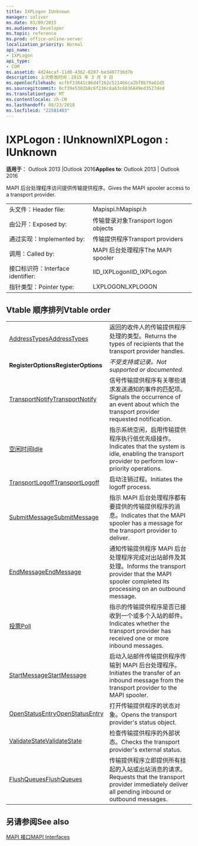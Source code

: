 ```yaml
---
title: IXPLogon IUnknown
manager: soliver
ms.date: 03/09/2015
ms.audience: Developer
ms.topic: reference
ms.prod: office-online-server
localization_priority: Normal
api_name:
- IXPLogon
api_type:
- COM
ms.assetid: 4d24ecaf-11d0-4362-8207-be3407736d7b
description: 上次修改时间：2015 年 3 月 9 日
ms.openlocfilehash: ecfbf33641c86d4f162c521466ca2bf0b79a61d5
ms.sourcegitcommit: 0cf39e5382b8c6f236c8a63c6036849ed3527ded
ms.translationtype: MT
ms.contentlocale: zh-CN
ms.lasthandoff: 08/23/2018
ms.locfileid: "22581403"
---
```

# <a name="ixplogon--iunknown"></a><span data-ttu-id="bcba9-103">IXPLogon : IUnknown</span><span class="sxs-lookup"><span data-stu-id="bcba9-103">IXPLogon : IUnknown</span></span>

  
  
<span data-ttu-id="bcba9-104">**适用于**： Outlook 2013 |Outlook 2016</span><span class="sxs-lookup"><span data-stu-id="bcba9-104">**Applies to**: Outlook 2013 | Outlook 2016</span></span> 
  
<span data-ttu-id="bcba9-105">MAPI 后台处理程序访问提供传输提供程序。</span><span class="sxs-lookup"><span data-stu-id="bcba9-105">Gives the MAPI spooler access to a transport provider.</span></span> 
  
|||
|:-----|:-----|
|<span data-ttu-id="bcba9-106">头文件：</span><span class="sxs-lookup"><span data-stu-id="bcba9-106">Header file:</span></span>  <br/> |<span data-ttu-id="bcba9-107">Mapispi.h</span><span class="sxs-lookup"><span data-stu-id="bcba9-107">Mapispi.h</span></span>  <br/> |
|<span data-ttu-id="bcba9-108">由公开：</span><span class="sxs-lookup"><span data-stu-id="bcba9-108">Exposed by:</span></span>  <br/> |<span data-ttu-id="bcba9-109">传输登录对象</span><span class="sxs-lookup"><span data-stu-id="bcba9-109">Transport logon objects</span></span>  <br/> |
|<span data-ttu-id="bcba9-110">通过实现：</span><span class="sxs-lookup"><span data-stu-id="bcba9-110">Implemented by:</span></span>  <br/> |<span data-ttu-id="bcba9-111">传输提供程序</span><span class="sxs-lookup"><span data-stu-id="bcba9-111">Transport providers</span></span>  <br/> |
|<span data-ttu-id="bcba9-112">调用：</span><span class="sxs-lookup"><span data-stu-id="bcba9-112">Called by:</span></span>  <br/> |<span data-ttu-id="bcba9-113">MAPI 后台处理程序</span><span class="sxs-lookup"><span data-stu-id="bcba9-113">The MAPI spooler</span></span>  <br/> |
|<span data-ttu-id="bcba9-114">接口标识符：</span><span class="sxs-lookup"><span data-stu-id="bcba9-114">Interface identifier:</span></span>  <br/> |<span data-ttu-id="bcba9-115">IID_IXPLogon</span><span class="sxs-lookup"><span data-stu-id="bcba9-115">IID_IXPLogon</span></span>  <br/> |
|<span data-ttu-id="bcba9-116">指针类型：</span><span class="sxs-lookup"><span data-stu-id="bcba9-116">Pointer type:</span></span>  <br/> |<span data-ttu-id="bcba9-117">LXPLOGON</span><span class="sxs-lookup"><span data-stu-id="bcba9-117">LXPLOGON</span></span>  <br/> |
   
## <a name="vtable-order"></a><span data-ttu-id="bcba9-118">Vtable 顺序排列</span><span class="sxs-lookup"><span data-stu-id="bcba9-118">Vtable order</span></span>

|||
|:-----|:-----|
|[<span data-ttu-id="bcba9-119">AddressTypes</span><span class="sxs-lookup"><span data-stu-id="bcba9-119">AddressTypes</span></span>](ixplogon-addresstypes.md) <br/> |<span data-ttu-id="bcba9-120">返回的收件人的传输提供程序处理的类型。</span><span class="sxs-lookup"><span data-stu-id="bcba9-120">Returns the types of recipients that the transport provider handles.</span></span>  <br/> |
|<span data-ttu-id="bcba9-121">**RegisterOptions**</span><span class="sxs-lookup"><span data-stu-id="bcba9-121">**RegisterOptions**</span></span> <br/> | <span data-ttu-id="bcba9-122">*不受支持或记录。*</span><span class="sxs-lookup"><span data-stu-id="bcba9-122">*Not supported or documented.*</span></span>  <br/> |
|[<span data-ttu-id="bcba9-123">TransportNotify</span><span class="sxs-lookup"><span data-stu-id="bcba9-123">TransportNotify</span></span>](ixplogon-transportnotify.md) <br/> |<span data-ttu-id="bcba9-124">信号传输提供程序有关哪些请求发送通知的事件的匹配项。</span><span class="sxs-lookup"><span data-stu-id="bcba9-124">Signals the occurrence of an event about which the transport provider requested notification.</span></span>  <br/> |
|[<span data-ttu-id="bcba9-125">空闲时间</span><span class="sxs-lookup"><span data-stu-id="bcba9-125">Idle</span></span>](ixplogon-idle.md) <br/> |<span data-ttu-id="bcba9-126">指示系统空闲，启用传输提供程序执行低优先级操作。</span><span class="sxs-lookup"><span data-stu-id="bcba9-126">Indicates that the system is idle, enabling the transport provider to perform low-priority operations.</span></span>  <br/> |
|[<span data-ttu-id="bcba9-127">TransportLogoff</span><span class="sxs-lookup"><span data-stu-id="bcba9-127">TransportLogoff</span></span>](ixplogon-transportlogoff.md) <br/> |<span data-ttu-id="bcba9-128">启动注销过程。</span><span class="sxs-lookup"><span data-stu-id="bcba9-128">Initiates the logoff process.</span></span>  <br/> |
|[<span data-ttu-id="bcba9-129">SubmitMessage</span><span class="sxs-lookup"><span data-stu-id="bcba9-129">SubmitMessage</span></span>](ixplogon-submitmessage.md) <br/> |<span data-ttu-id="bcba9-130">指示 MAPI 后台处理程序都有要提供的传输提供程序的消息。</span><span class="sxs-lookup"><span data-stu-id="bcba9-130">Indicates that the MAPI spooler has a message for the transport provider to deliver.</span></span>  <br/> |
|[<span data-ttu-id="bcba9-131">EndMessage</span><span class="sxs-lookup"><span data-stu-id="bcba9-131">EndMessage</span></span>](ixplogon-endmessage.md) <br/> |<span data-ttu-id="bcba9-132">通知传输提供程序 MAPI 后台处理程序完成对出站邮件及其处理。</span><span class="sxs-lookup"><span data-stu-id="bcba9-132">Informs the transport provider that the MAPI spooler completed its processing on an outbound message.</span></span>  <br/> |
|[<span data-ttu-id="bcba9-133">投票</span><span class="sxs-lookup"><span data-stu-id="bcba9-133">Poll</span></span>](ixplogon-poll.md) <br/> |<span data-ttu-id="bcba9-134">指示的传输提供程序是否已接收到一个或多个入站的邮件。</span><span class="sxs-lookup"><span data-stu-id="bcba9-134">Indicates whether the transport provider has received one or more inbound messages.</span></span>  <br/> |
|[<span data-ttu-id="bcba9-135">StartMessage</span><span class="sxs-lookup"><span data-stu-id="bcba9-135">StartMessage</span></span>](ixplogon-startmessage.md) <br/> |<span data-ttu-id="bcba9-136">启动入站邮件传输提供程序传输到 MAPI 后台处理程序。</span><span class="sxs-lookup"><span data-stu-id="bcba9-136">Initiates the transfer of an inbound message from the transport provider to the MAPI spooler.</span></span>  <br/> |
|[<span data-ttu-id="bcba9-137">OpenStatusEntry</span><span class="sxs-lookup"><span data-stu-id="bcba9-137">OpenStatusEntry</span></span>](ixplogon-openstatusentry.md) <br/> |<span data-ttu-id="bcba9-138">打开传输提供程序的状态对象。</span><span class="sxs-lookup"><span data-stu-id="bcba9-138">Opens the transport provider's status object.</span></span>  <br/> |
|[<span data-ttu-id="bcba9-139">ValidateState</span><span class="sxs-lookup"><span data-stu-id="bcba9-139">ValidateState</span></span>](ixplogon-validatestate.md) <br/> |<span data-ttu-id="bcba9-140">检查传输提供程序的外部状态。</span><span class="sxs-lookup"><span data-stu-id="bcba9-140">Checks the transport provider's external status.</span></span>  <br/> |
|[<span data-ttu-id="bcba9-141">FlushQueues</span><span class="sxs-lookup"><span data-stu-id="bcba9-141">FlushQueues</span></span>](ixplogon-flushqueues.md) <br/> |<span data-ttu-id="bcba9-142">传输提供程序立即提供所有挂起的入站或出站消息的请求。</span><span class="sxs-lookup"><span data-stu-id="bcba9-142">Requests that the transport provider immediately deliver all pending inbound or outbound messages.</span></span>  <br/> |
   
## <a name="see-also"></a><span data-ttu-id="bcba9-143">另请参阅</span><span class="sxs-lookup"><span data-stu-id="bcba9-143">See also</span></span>



[<span data-ttu-id="bcba9-144">MAPI 接口</span><span class="sxs-lookup"><span data-stu-id="bcba9-144">MAPI Interfaces</span></span>](mapi-interfaces.md)

